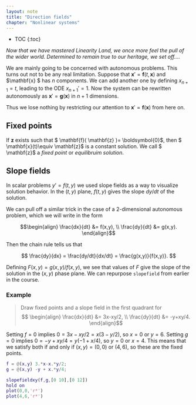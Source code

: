 ```yaml
---
layout: note
title: "Direction fields"
chapter: "Nonlinear systems"
---
```

* TOC
{:toc}

*Now that we have mastered Linearity Land, we once more feel the pull of the wider world. Determined to remain true to our heritage, we set off....*

We are mainly going to be concerned with autonomous problems. This turns out not to be any real limitation. Suppose that $\mathbf{x}' = \mathbf{f}(t,\mathbf{x})$ and $\mathbf{x} $ has $n$ components. We can add another one by defining $x_{n+1}=t$, leading to the ODE $x_{n+1}'=1$. Now the system can be rewritten autonomously as $\mathbf{x}' = \mathbf{g}(\mathbf{x})$ in $n+1$ dimensions.

Thus we lose nothing by restricting our attention to $\mathbf{x}' = \mathbf{f}(\mathbf{x})$ from here on.

## Fixed points

If $\mathbf{z}$ exists such that $ \mathbf{f}( \mathbf{z} )= \boldsymbol{0}$, then $ \mathbf{x}(t)\equiv \mathbf{z}$ is a constant solution. We call $ \mathbf{z}$ a *fixed point* or *equilibruim solution*.

## Slope fields

In scalar problems $y'=f(t,y)$ we used slope fields as a way to visualize solution behavior. In the $(t,y)$ plane, $f(t,y)$ gives the slope $dy/dt$ of the solution.

We can pull off a similar trick in the case of a 2-dimensional autonomous problem, which we will write in the form

$$\begin{align}
\frac{dx}{dt} &= f(x,y), \\
\frac{dy}{dt} &= g(x,y).
\end{align}$$

Then the chain rule tells us that

$$ \frac{dy}{dx} = \frac{dy/dt}{dx/dt} = \frac{g(x,y)}{f(x,y)}. $$

Defining $F(x,y) = g(x,y)/f(x,y)$, we see that values of $F$ give the slope of the solution in the $(x,y)$ phase plane. We can repurpose `slopefield` from earlier in the course.

### Example

> Draw fixed points and a slope field in the first quadrant for
> $$ \begin{align}  \frac{dx}{dt} &= 3x-xy/2, \\ \frac{dy}{dt} &= -y+xy/4. \end{align}$$

Setting $f=0$ implies $0=3x-xy/2=x(3-y/2)$, so $x=0$ or $y=6$. Setting $g=0$ implies $0=-y+xy/4=y(-1+x/4)$, so $y=0$ or $x=4$. This means that we satisfy both if and only if $(x,y)=(0,0)$ or $(4,6)$, so these are the fixed points.

~~~matlab
f = @(x,y) 3.*x-x.*y/2;
g = @(x,y) -y + x.*y/4;

slopefieldxy(f,g,[0 10],[0 12])
hold on
plot(0,0,'r*')
plot(4,6,'r*')
~~~

